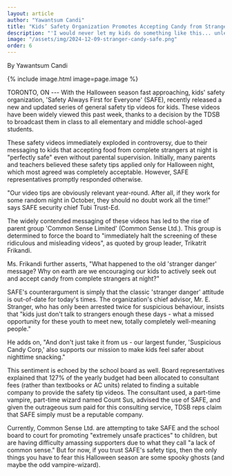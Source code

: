 ```yaml
---
layout: article
author: "Yawantsum Candi"
title: "Kids’ Safety Organization Promotes Accepting Candy from Strangers at Night as “Perfectly Safe”"
description: "'I would never let my kids do something like this... unless it's October 31st'"
image: "/assets/img/2024-12-09-stranger-candy-safe.png"
order: 6
---
```


By Yawantsum Candi

{% include image.html image=page.image %}

TORONTO, ON --- With the Halloween season fast approaching, kids' safety organization, 'Safety Always First for Everyone' (SAFE), recently released a new and updated series of general safety tip videos for kids. These videos have been widely viewed this past week, thanks to a decision by the TDSB to broadcast them in class to all elementary and middle school-aged students.

These safety videos immediately exploded in controversy, due to their messaging to kids that accepting food from complete strangers at night is "perfectly safe" even without parental supervision. Initially, many parents and teachers believed these safety tips applied only for Halloween night, which most agreed was completely acceptable. However, SAFE representatives promptly responded otherwise.

"Our video tips are obviously relevant year-round. After all, if they work for some random night in October, they should no doubt work all the time!" says SAFE security chief Tubi Trust-Ed.

The widely contended messaging of these videos has led to the rise of parent group 'Common Sense Limited' (Common Sense Ltd.). This group is determined to force the board to "immediately halt the screening of these ridiculous and misleading videos", as quoted by group leader, Trikatrit Frikandi.

Ms. Frikandi further asserts, "What happened to the old 'stranger danger' message? Why on earth are we encouraging our kids to actively seek out and accept candy from complete strangers at night?"

SAFE's counterargument is simply that the classic 'stranger danger' attitude is out-of-date for today's times. The organization's chief advisor, Mr. E. Stranger, who has only been arrested twice for suspicious behaviour, insists that "kids just don't talk to strangers enough these days - what a missed opportunity for these youth to meet new, totally completely well-meaning people."

He adds on, "And don't just take it from us - our largest funder, 'Suspicious Candy Corp,' also supports our mission to make kids feel safer about nighttime snacking."

This sentiment is echoed by the school board as well. Board representatives explained that 127% of the yearly budget had been allocated to consultant fees (rather than textbooks or AC units) related to finding a suitable company to provide the safety tip videos. The consultant used, a part-time vampire, part-time wizard named Count Sus, advised the use of SAFE, and given the outrageous sum paid for this consulting service, TDSB reps claim that SAFE simply must be a reputable company.

Currently, Common Sense Ltd. are attempting to take SAFE and the school board to court for promoting "extremely unsafe practices" to children, but are having difficulty amassing supporters due to what they call "a lack of common sense." But for now, if you trust SAFE's safety tips, then the only things you have to fear this Halloween season are some spooky ghosts (and maybe the odd vampire-wizard).
